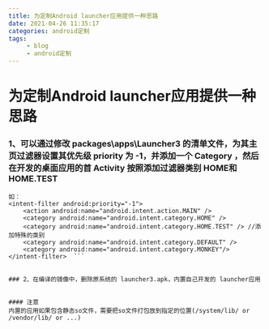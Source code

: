 ```yaml
---
title: 为定制Android launcher应用提供一种思路
date: 2021-04-26 11:35:17
categories: android定制
tags:
     - blog
     - android定制
---
```


# 为定制Android launcher应用提供一种思路 
  
### 1、可以通过修改 packages\apps\Launcher3 的清单文件，为其主页过滤器设置其优先级 priority 为 -1，并添加一个 Category ，然后在开发的桌面应用的首 Activity 按照添加过滤器类别 HOME和HOME.TEST 
```
如：  
<intent-filter android:priority="-1">
    <action android:name="android.intent.action.MAIN" />  
    <category android:name="android.intent.category.HOME" />  
    <category android:name="android.intent.category.HOME.TEST" /> //添加特殊的类别  
    <category android:name="android.intent.category.DEFAULT" />  
    <category android:name="android.intent.category.MONKEY"/>  
</intent-filter>  ```
 

### 2、在编译的镜像中，删除原系统的 launcher3.apk，内置自己开发的 launcher应用  
  

#### 注意
内置的应用如果包含静态so文件，需要把so文件打包放到指定的位置(/system/lib/ or /vendor/lib/ or ...) 
